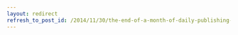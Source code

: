 ```yaml
---
layout: redirect
refresh_to_post_id: /2014/11/30/the-end-of-a-month-of-daily-publishing-and-loose-ends
---
```

